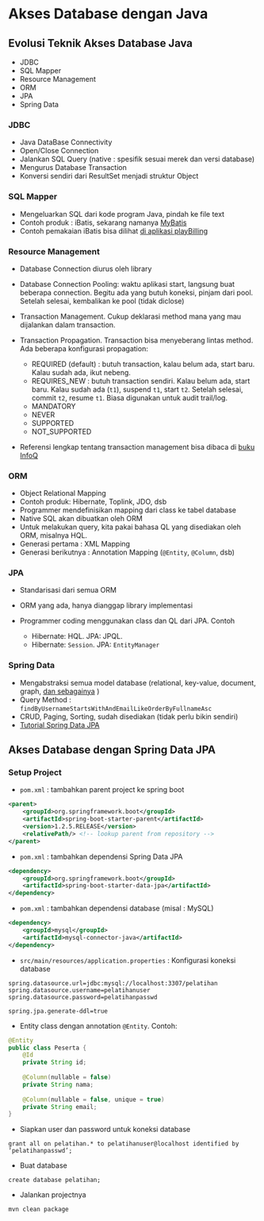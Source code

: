 # Akses Database dengan Java #

## Evolusi Teknik Akses Database Java ##

* JDBC
* SQL Mapper
* Resource Management
* ORM
* JPA
* Spring Data

### JDBC ###

* Java DataBase Connectivity
* Open/Close Connection
* Jalankan SQL Query (native : spesifik sesuai merek dan versi database)
* Mengurus Database Transaction
* Konversi sendiri dari ResultSet menjadi struktur Object

### SQL Mapper ###

* Mengeluarkan SQL dari kode program Java, pindah ke file text
* Contoh produk : iBatis, sekarang namanya [MyBatis](https://mybatis.github.io/)
* Contoh pemakaian iBatis bisa dilihat [di aplikasi playBilling](http://sourceforge.net/p/playbilling/code/HEAD/tree/trunk/src/com/artivisi/billing/dao/ibatis/Member-hsqldb.xml)

### Resource Management ###

* Database Connection diurus oleh library
* Database Connection Pooling: waktu aplikasi start, langsung buat beberapa connection. Begitu ada yang butuh koneksi, pinjam dari pool. Setelah selesai, kembalikan ke pool (tidak diclose)
* Transaction Management. Cukup deklarasi method mana yang mau dijalankan dalam transaction.
* Transaction Propagation. Transaction bisa menyeberang lintas method. Ada beberapa konfigurasi propagation:

    * REQUIRED (default) : butuh transaction, kalau belum ada, start baru. Kalau sudah ada, ikut nebeng.
    * REQUIRES_NEW : butuh transaction sendiri. Kalau belum ada, start baru. Kalau sudah ada (`t1`), suspend `t1`, start `t2`. Setelah selesai, commit `t2`, resume `t1`. Biasa digunakan untuk audit trail/log.
    * MANDATORY
    * NEVER
    * SUPPORTED
    * NOT_SUPPORTED

* Referensi lengkap tentang transaction management bisa dibaca di [buku InfoQ](http://www.infoq.com/minibooks/JTDS)

### ORM ###

* Object Relational Mapping
* Contoh produk: Hibernate, Toplink, JDO, dsb
* Programmer mendefinisikan mapping dari class ke tabel database
* Native SQL akan dibuatkan oleh ORM
* Untuk melakukan query, kita pakai bahasa QL yang disediakan oleh ORM, misalnya HQL.
* Generasi pertama : XML Mapping
* Generasi berikutnya : Annotation Mapping (`@Entity`, `@Column`, dsb)

### JPA ###

* Standarisasi dari semua ORM
* ORM yang ada, hanya dianggap library implementasi
* Programmer coding menggunakan class dan QL dari JPA. Contoh

    * Hibernate: HQL. JPA: JPQL.
    * Hibernate: `Session`. JPA: `EntityManager`

### Spring Data ###

* Mengabstraksi semua model database (relational, key-value, document, graph, [dan sebagainya](https://en.wikipedia.org/wiki/NoSQL) )
* Query Method : `findByUsernameStartsWithAndEmailLikeOrderByFullnameAsc`
* CRUD, Paging, Sorting, sudah disediakan (tidak perlu bikin sendiri)
* [Tutorial Spring Data JPA](http://www.petrikainulainen.net/spring-data-jpa-tutorial/)


## Akses Database dengan Spring Data JPA ##

### Setup Project ###

* `pom.xml` : tambahkan parent project ke spring boot

```xml
<parent>
    <groupId>org.springframework.boot</groupId>
    <artifactId>spring-boot-starter-parent</artifactId>
    <version>1.2.5.RELEASE</version>
    <relativePath/> <!-- lookup parent from repository -->
</parent>
```

* `pom.xml` : tambahkan dependensi Spring Data JPA

```xml
<dependency>
    <groupId>org.springframework.boot</groupId>
    <artifactId>spring-boot-starter-data-jpa</artifactId>
</dependency>
```

* `pom.xml` : tambahkan dependensi database (misal : MySQL)

```xml
<dependency>
    <groupId>mysql</groupId>
    <artifactId>mysql-connector-java</artifactId>
</dependency>
```

* `src/main/resources/application.properties` : Konfigurasi koneksi database

```
spring.datasource.url=jdbc:mysql://localhost:3307/pelatihan
spring.datasource.username=pelatihanuser
spring.datasource.password=pelatihanpasswd

spring.jpa.generate-ddl=true
```

* Entity class dengan annotation `@Entity`. Contoh:

```java
@Entity
public class Peserta {
    @Id
    private String id;
    
    @Column(nullable = false)
    private String nama;
    
    @Column(nullable = false, unique = true)
    private String email;
}
```

* Siapkan user dan password untuk koneksi database

```
grant all on pelatihan.* to pelatihanuser@localhost identified by ‘pelatihanpasswd’;
```

* Buat database

```
create database pelatihan;
```

* Jalankan projectnya

```
mvn clean package
```
